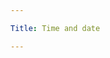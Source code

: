 ```yaml
---

Title: Time and date

---
```


<VocabWord translation_en="Today" />
<VocabWord translation_en="Yesterday" />
<VocabWord translation_en="Morning" />
<VocabWord translation_en="Afternoon" />
<VocabWord translation_en="Evening" />
<VocabWord translation_en="Night" />

<VocabWord translation_en="Day" />
<VocabWord translation_en="Date" />
<VocabWord translation_en="When" />

<VocabWord translation_en="Monday" />
<VocabWord translation_en="Tuesday" />
<VocabWord translation_en="Wednesday" />
<VocabWord translation_en="Thursday" />
<VocabWord translation_en="Friday" />
<VocabWord translation_en="Saturday" />
<VocabWord translation_en="Sunday" />

<VocabWord translation_en="Month" />

<VocabWord translation_en="January" />
<VocabWord translation_en="February" />
<VocabWord translation_en="March" />
<VocabWord translation_en="April" />
<VocabWord translation_en="May" />
<VocabWord translation_en="June" />
<VocabWord translation_en="July" />
<VocabWord translation_en="August" />
<VocabWord translation_en="September" />
<VocabWord translation_en="October" />
<VocabWord translation_en="November" />
<VocabWord translation_en="December" />

<VocabWord translation_en="Winter" />
<VocabWord translation_en="Spring" />
<VocabWord translation_en="Summer" />
<VocabWord translation_en="Autumn" />

<VocabWord translation_en="Year" />

<VocabWord translation_en="What time is it?" />
<VocabWord translation_en="What day is it?" />
<VocabWord translation_en="What is today's date?" />
